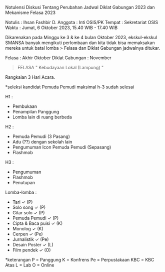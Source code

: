 
Notulensi Diskusi Tentang Perubahan Jadwal Diklat Gabungan 2023 dan Mekanisme Felasa 2023

Notulis : Ihsan Fashbir D.
Anggota : Inti OSIS/PK
Tempat : Sekretariat OSIS
Waktu : Jumat, 6 Oktober 2023, 15.40 WIB - 17.40 WIB

Dikarenakan pada Minggu ke 3 & ke 4 bulan Oktober 2023, ekskul-ekskul SMANSA banyak mengikuti perlombaan dan kita tidak bisa memaksakan mereka untuk batal lomba > Felasa dan Diklat Gabungan jadwalnya ditukar.

Felasa : Akhir Oktober
Diklat Gabungan : November 

> FELASA 
" Kebudayaan Lokal (Lampung) "

Rangkaian 3 Hari Acara.

*seleksi kandidat Pemuda Pemudi maksimal h-3 sudah selesai

H1 :
- Pembukaan
- Penampilan Panggung 
- Lomba lain di ruang berbeda 

H2 :
- Pemuda Pemudi (3 Pasang)
- Adu (??) dengan sekolah lain
- Pengumuman Icon Pemuda Pemudi (Sepasang)
- Flashmob 

H3 :
- Pengumuman 
- Flashmob 
- Penutupan 

Lomba-lomba :
- Tari ✓ (P)
- Solo song ✓ (P)
- Gitar solo ✓ (P)
- Pemuda Pemudi ✓ (P)
- Cipta & Baca puisi ✓ (K)
- Monolog ✓ (K) 
- Cerpen ✓ (Pe)
- Jurnalistik ✓ (Pe)
- Desain Poster ✓ (L)
- Film pendek ✓ (O)

*keterangan 
P = Panggung
K = Konfrens
Pe = Perpustakaan
KBC = KBC Atas
L = Lab
O = Online